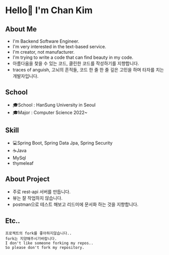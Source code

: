 # Hello👋 I'm Chan Kim

## About Me
* I'm Backend Software Engineer.
* I'm very interested in the text-based service.
* I'm creator, not manufacturer.
* I'm trying to write a code that can find beauty in my code.
* 아름다움을 찾을 수 있는 코드, 클린한 코드를 작성하기를 지향합니다.
* traces of anguish, 고뇌의 흔적들, 코드 한 줄 한 줄 깊은 고민을 하며 타자를 치는 개발자입니다.

## School
* 🎓School : HanSung University in Seoul
* 🎓Major : Computer Science 2022~
## Skill
* 💻Spring Boot, Spring Data Jpa, Spring Security
* ☕Java
* MySql
* thymeleaf
## About Project
* 주로 rest-api 서버를 만듭니다.
* 뷰는 잘 작업하지 않습니다.
* postman으로 테스트 해보고 리드미에 문서화 하는 것을 지향합니다.
## Etc..
```
프로젝트의 fork를 좋아하지않습니다..
fork는 지양해주시기바랍니다.
I don't like someone forking my repos..
So please don't fork my repository.
```


<!--
**liveforone/liveforone** is a ✨ _special_ ✨ repository because its `README.md` (this file) appears on your GitHub profile.

Here are some ideas to get you started:

- 🔭 I’m currently working on ...
- 🌱 I’m currently learning ...
- 👯 I’m looking to collaborate on ...
- 🤔 I’m looking for help with ...
- 💬 Ask me about ...
- 📫 How to reach me: ...
- 😄 Pronouns: ...
- ⚡ Fun fact: ...
-->

